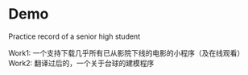 # Demo
Practice record of a senior high student

Work1: 一个支持下载几乎所有已从影院下线的电影的小程序（及在线观看）	Work2: 翻译过后的，一个关于台球的建模程序
